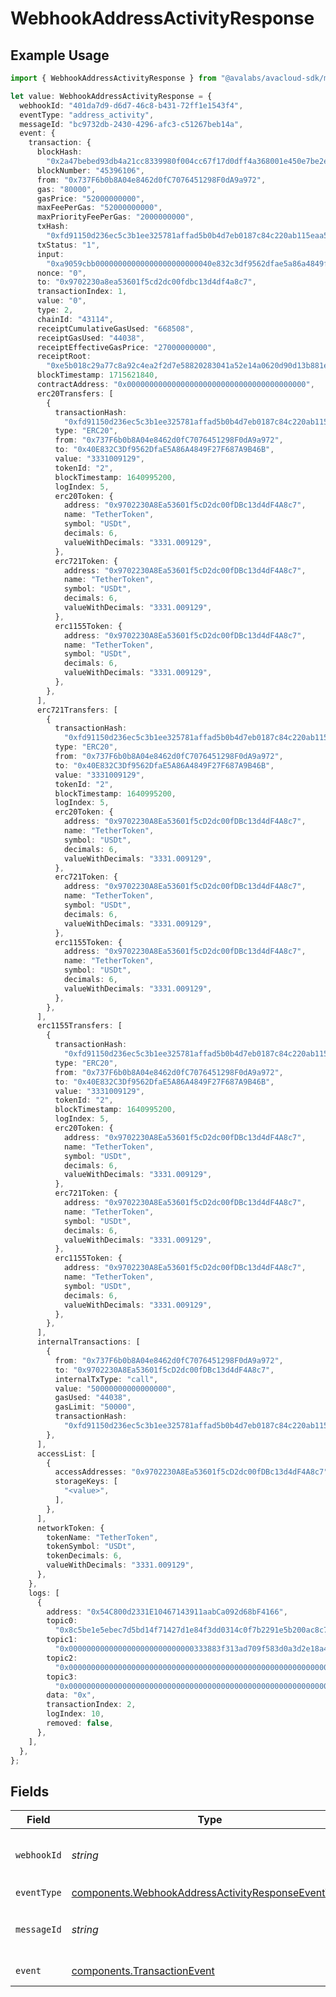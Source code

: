 # WebhookAddressActivityResponse

## Example Usage

```typescript
import { WebhookAddressActivityResponse } from "@avalabs/avacloud-sdk/models/components";

let value: WebhookAddressActivityResponse = {
  webhookId: "401da7d9-d6d7-46c8-b431-72ff1e1543f4",
  eventType: "address_activity",
  messageId: "bc9732db-2430-4296-afc3-c51267beb14a",
  event: {
    transaction: {
      blockHash:
        "0x2a47bebed93db4a21cc8339980f004cc67f17d0dff4a368001e450e7be2edaa0",
      blockNumber: "45396106",
      from: "0x737F6b0b8A04e8462d0fC7076451298F0dA9a972",
      gas: "80000",
      gasPrice: "52000000000",
      maxFeePerGas: "52000000000",
      maxPriorityFeePerGas: "2000000000",
      txHash:
        "0xfd91150d236ec5c3b1ee325781affad5b0b4d7eb0187c84c220ab115eaa563e8",
      txStatus: "1",
      input:
        "0xa9059cbb00000000000000000000000040e832c3df9562dfae5a86a4849f27f687a9b46b00000000000000000000000000000000000000000000000000000000c68b2a69",
      nonce: "0",
      to: "0x9702230a8ea53601f5cd2dc00fdbc13d4df4a8c7",
      transactionIndex: 1,
      value: "0",
      type: 2,
      chainId: "43114",
      receiptCumulativeGasUsed: "668508",
      receiptGasUsed: "44038",
      receiptEffectiveGasPrice: "27000000000",
      receiptRoot:
        "0xe5b018c29a77c8a92c4ea2f2d7e58820283041a52e14a0620d90d13b881e1ee3",
      blockTimestamp: 1715621840,
      contractAddress: "0x0000000000000000000000000000000000000000",
      erc20Transfers: [
        {
          transactionHash:
            "0xfd91150d236ec5c3b1ee325781affad5b0b4d7eb0187c84c220ab115eaa563e8",
          type: "ERC20",
          from: "0x737F6b0b8A04e8462d0fC7076451298F0dA9a972",
          to: "0x40E832C3Df9562DfaE5A86A4849F27F687A9B46B",
          value: "3331009129",
          tokenId: "2",
          blockTimestamp: 1640995200,
          logIndex: 5,
          erc20Token: {
            address: "0x9702230A8Ea53601f5cD2dc00fDBc13d4dF4A8c7",
            name: "TetherToken",
            symbol: "USDt",
            decimals: 6,
            valueWithDecimals: "3331.009129",
          },
          erc721Token: {
            address: "0x9702230A8Ea53601f5cD2dc00fDBc13d4dF4A8c7",
            name: "TetherToken",
            symbol: "USDt",
            decimals: 6,
            valueWithDecimals: "3331.009129",
          },
          erc1155Token: {
            address: "0x9702230A8Ea53601f5cD2dc00fDBc13d4dF4A8c7",
            name: "TetherToken",
            symbol: "USDt",
            decimals: 6,
            valueWithDecimals: "3331.009129",
          },
        },
      ],
      erc721Transfers: [
        {
          transactionHash:
            "0xfd91150d236ec5c3b1ee325781affad5b0b4d7eb0187c84c220ab115eaa563e8",
          type: "ERC20",
          from: "0x737F6b0b8A04e8462d0fC7076451298F0dA9a972",
          to: "0x40E832C3Df9562DfaE5A86A4849F27F687A9B46B",
          value: "3331009129",
          tokenId: "2",
          blockTimestamp: 1640995200,
          logIndex: 5,
          erc20Token: {
            address: "0x9702230A8Ea53601f5cD2dc00fDBc13d4dF4A8c7",
            name: "TetherToken",
            symbol: "USDt",
            decimals: 6,
            valueWithDecimals: "3331.009129",
          },
          erc721Token: {
            address: "0x9702230A8Ea53601f5cD2dc00fDBc13d4dF4A8c7",
            name: "TetherToken",
            symbol: "USDt",
            decimals: 6,
            valueWithDecimals: "3331.009129",
          },
          erc1155Token: {
            address: "0x9702230A8Ea53601f5cD2dc00fDBc13d4dF4A8c7",
            name: "TetherToken",
            symbol: "USDt",
            decimals: 6,
            valueWithDecimals: "3331.009129",
          },
        },
      ],
      erc1155Transfers: [
        {
          transactionHash:
            "0xfd91150d236ec5c3b1ee325781affad5b0b4d7eb0187c84c220ab115eaa563e8",
          type: "ERC20",
          from: "0x737F6b0b8A04e8462d0fC7076451298F0dA9a972",
          to: "0x40E832C3Df9562DfaE5A86A4849F27F687A9B46B",
          value: "3331009129",
          tokenId: "2",
          blockTimestamp: 1640995200,
          logIndex: 5,
          erc20Token: {
            address: "0x9702230A8Ea53601f5cD2dc00fDBc13d4dF4A8c7",
            name: "TetherToken",
            symbol: "USDt",
            decimals: 6,
            valueWithDecimals: "3331.009129",
          },
          erc721Token: {
            address: "0x9702230A8Ea53601f5cD2dc00fDBc13d4dF4A8c7",
            name: "TetherToken",
            symbol: "USDt",
            decimals: 6,
            valueWithDecimals: "3331.009129",
          },
          erc1155Token: {
            address: "0x9702230A8Ea53601f5cD2dc00fDBc13d4dF4A8c7",
            name: "TetherToken",
            symbol: "USDt",
            decimals: 6,
            valueWithDecimals: "3331.009129",
          },
        },
      ],
      internalTransactions: [
        {
          from: "0x737F6b0b8A04e8462d0fC7076451298F0dA9a972",
          to: "0x9702230A8Ea53601f5cD2dc00fDBc13d4dF4A8c7",
          internalTxType: "call",
          value: "50000000000000000",
          gasUsed: "44038",
          gasLimit: "50000",
          transactionHash:
            "0xfd91150d236ec5c3b1ee325781affad5b0b4d7eb0187c84c220ab115eaa563e8",
        },
      ],
      accessList: [
        {
          accessAddresses: "0x9702230A8Ea53601f5cD2dc00fDBc13d4dF4A8c7",
          storageKeys: [
            "<value>",
          ],
        },
      ],
      networkToken: {
        tokenName: "TetherToken",
        tokenSymbol: "USDt",
        tokenDecimals: 6,
        valueWithDecimals: "3331.009129",
      },
    },
    logs: [
      {
        address: "0x54C800d2331E10467143911aabCa092d68bF4166",
        topic0:
          "0x8c5be1e5ebec7d5bd14f71427d1e84f3dd0314c0f7b2291e5b200ac8c7c3b925",
        topic1:
          "0x0000000000000000000000000000333883f313ad709f583d0a3d2e18a44ef29b",
        topic2:
          "0x0000000000000000000000000000000000000000000000000000000000000000",
        topic3:
          "0x0000000000000000000000000000000000000000000000000000000000001350",
        data: "0x",
        transactionIndex: 2,
        logIndex: 10,
        removed: false,
      },
    ],
  },
};
```

## Fields

| Field                                                                                                                    | Type                                                                                                                     | Required                                                                                                                 | Description                                                                                                              | Example                                                                                                                  |
| ------------------------------------------------------------------------------------------------------------------------ | ------------------------------------------------------------------------------------------------------------------------ | ------------------------------------------------------------------------------------------------------------------------ | ------------------------------------------------------------------------------------------------------------------------ | ------------------------------------------------------------------------------------------------------------------------ |
| `webhookId`                                                                                                              | *string*                                                                                                                 | :heavy_check_mark:                                                                                                       | Webhook ID                                                                                                               | 401da7d9-d6d7-46c8-b431-72ff1e1543f4                                                                                     |
| `eventType`                                                                                                              | [components.WebhookAddressActivityResponseEventType](../../models/components/webhookaddressactivityresponseeventtype.md) | :heavy_check_mark:                                                                                                       | Event type                                                                                                               | address_activity                                                                                                         |
| `messageId`                                                                                                              | *string*                                                                                                                 | :heavy_check_mark:                                                                                                       | Message ID                                                                                                               | bc9732db-2430-4296-afc3-c51267beb14a                                                                                     |
| `event`                                                                                                                  | [components.TransactionEvent](../../models/components/transactionevent.md)                                               | :heavy_check_mark:                                                                                                       | Event details                                                                                                            |                                                                                                                          |